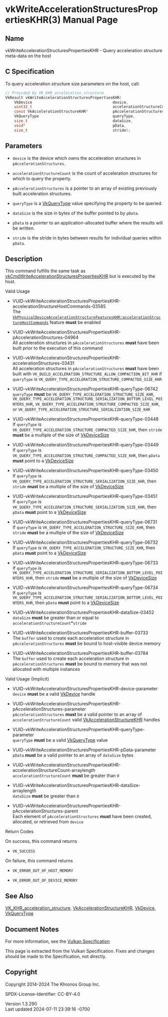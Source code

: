 # vkWriteAccelerationStructuresPropertiesKHR(3) Manual Page

## Name

vkWriteAccelerationStructuresPropertiesKHR - Query acceleration
structure meta-data on the host



## <a href="#_c_specification" class="anchor"></a>C Specification

To query acceleration structure size parameters on the host, call:

``` c
// Provided by VK_KHR_acceleration_structure
VkResult vkWriteAccelerationStructuresPropertiesKHR(
    VkDevice                                    device,
    uint32_t                                    accelerationStructureCount,
    const VkAccelerationStructureKHR*           pAccelerationStructures,
    VkQueryType                                 queryType,
    size_t                                      dataSize,
    void*                                       pData,
    size_t                                      stride);
```

## <a href="#_parameters" class="anchor"></a>Parameters

- `device` is the device which owns the acceleration structures in
  `pAccelerationStructures`.

- `accelerationStructureCount` is the count of acceleration structures
  for which to query the property.

- `pAccelerationStructures` is a pointer to an array of existing
  previously built acceleration structures.

- `queryType` is a [VkQueryType](https://registry.khronos.org/vulkan/specs/1.3-extensions/man/html/VkQueryType.html) value specifying the
  property to be queried.

- `dataSize` is the size in bytes of the buffer pointed to by `pData`.

- `pData` is a pointer to an application-allocated buffer where the
  results will be written.

- `stride` is the stride in bytes between results for individual queries
  within `pData`.

## <a href="#_description" class="anchor"></a>Description

This command fulfills the same task as
[vkCmdWriteAccelerationStructuresPropertiesKHR](https://registry.khronos.org/vulkan/specs/1.3-extensions/man/html/vkCmdWriteAccelerationStructuresPropertiesKHR.html)
but is executed by the host.

Valid Usage

- <a
  href="#VUID-vkWriteAccelerationStructuresPropertiesKHR-accelerationStructureHostCommands-03585"
  id="VUID-vkWriteAccelerationStructuresPropertiesKHR-accelerationStructureHostCommands-03585"></a>
  VUID-vkWriteAccelerationStructuresPropertiesKHR-accelerationStructureHostCommands-03585  
  The <a
  href="https://registry.khronos.org/vulkan/specs/1.3-extensions/html/vkspec.html#features-accelerationStructureHostCommands"
  target="_blank"
  rel="noopener"><code>VkPhysicalDeviceAccelerationStructureFeaturesKHR</code>::<code>accelerationStructureHostCommands</code></a>
  feature **must** be enabled

<!-- -->

- <a
  href="#VUID-vkWriteAccelerationStructuresPropertiesKHR-pAccelerationStructures-04964"
  id="VUID-vkWriteAccelerationStructuresPropertiesKHR-pAccelerationStructures-04964"></a>
  VUID-vkWriteAccelerationStructuresPropertiesKHR-pAccelerationStructures-04964  
  All acceleration structures in `pAccelerationStructures` **must** have
  been built prior to the execution of this command

- <a
  href="#VUID-vkWriteAccelerationStructuresPropertiesKHR-accelerationStructures-03431"
  id="VUID-vkWriteAccelerationStructuresPropertiesKHR-accelerationStructures-03431"></a>
  VUID-vkWriteAccelerationStructuresPropertiesKHR-accelerationStructures-03431  
  All acceleration structures in `pAccelerationStructures` **must** have
  been built with
  `VK_BUILD_ACCELERATION_STRUCTURE_ALLOW_COMPACTION_BIT_KHR` if
  `queryType` is
  `VK_QUERY_TYPE_ACCELERATION_STRUCTURE_COMPACTED_SIZE_KHR`

- <a
  href="#VUID-vkWriteAccelerationStructuresPropertiesKHR-queryType-06742"
  id="VUID-vkWriteAccelerationStructuresPropertiesKHR-queryType-06742"></a>
  VUID-vkWriteAccelerationStructuresPropertiesKHR-queryType-06742  
  `queryType` **must** be
  `VK_QUERY_TYPE_ACCELERATION_STRUCTURE_SIZE_KHR`,
  `VK_QUERY_TYPE_ACCELERATION_STRUCTURE_SERIALIZATION_BOTTOM_LEVEL_POINTERS_KHR`,
  `VK_QUERY_TYPE_ACCELERATION_STRUCTURE_COMPACTED_SIZE_KHR`, or
  `VK_QUERY_TYPE_ACCELERATION_STRUCTURE_SERIALIZATION_SIZE_KHR`

- <a
  href="#VUID-vkWriteAccelerationStructuresPropertiesKHR-queryType-03448"
  id="VUID-vkWriteAccelerationStructuresPropertiesKHR-queryType-03448"></a>
  VUID-vkWriteAccelerationStructuresPropertiesKHR-queryType-03448  
  If `queryType` is
  `VK_QUERY_TYPE_ACCELERATION_STRUCTURE_COMPACTED_SIZE_KHR`, then
  `stride` **must** be a multiple of the size of
  [VkDeviceSize](https://registry.khronos.org/vulkan/specs/1.3-extensions/man/html/VkDeviceSize.html)

- <a
  href="#VUID-vkWriteAccelerationStructuresPropertiesKHR-queryType-03449"
  id="VUID-vkWriteAccelerationStructuresPropertiesKHR-queryType-03449"></a>
  VUID-vkWriteAccelerationStructuresPropertiesKHR-queryType-03449  
  If `queryType` is
  `VK_QUERY_TYPE_ACCELERATION_STRUCTURE_COMPACTED_SIZE_KHR`, then
  `pData` **must** point to a [VkDeviceSize](https://registry.khronos.org/vulkan/specs/1.3-extensions/man/html/VkDeviceSize.html)

- <a
  href="#VUID-vkWriteAccelerationStructuresPropertiesKHR-queryType-03450"
  id="VUID-vkWriteAccelerationStructuresPropertiesKHR-queryType-03450"></a>
  VUID-vkWriteAccelerationStructuresPropertiesKHR-queryType-03450  
  If `queryType` is
  `VK_QUERY_TYPE_ACCELERATION_STRUCTURE_SERIALIZATION_SIZE_KHR`, then
  `stride` **must** be a multiple of the size of
  [VkDeviceSize](https://registry.khronos.org/vulkan/specs/1.3-extensions/man/html/VkDeviceSize.html)

- <a
  href="#VUID-vkWriteAccelerationStructuresPropertiesKHR-queryType-03451"
  id="VUID-vkWriteAccelerationStructuresPropertiesKHR-queryType-03451"></a>
  VUID-vkWriteAccelerationStructuresPropertiesKHR-queryType-03451  
  If `queryType` is
  `VK_QUERY_TYPE_ACCELERATION_STRUCTURE_SERIALIZATION_SIZE_KHR`, then
  `pData` **must** point to a [VkDeviceSize](https://registry.khronos.org/vulkan/specs/1.3-extensions/man/html/VkDeviceSize.html)

- <a
  href="#VUID-vkWriteAccelerationStructuresPropertiesKHR-queryType-06731"
  id="VUID-vkWriteAccelerationStructuresPropertiesKHR-queryType-06731"></a>
  VUID-vkWriteAccelerationStructuresPropertiesKHR-queryType-06731  
  If `queryType` is `VK_QUERY_TYPE_ACCELERATION_STRUCTURE_SIZE_KHR`,
  then `stride` **must** be a multiple of the size of
  [VkDeviceSize](https://registry.khronos.org/vulkan/specs/1.3-extensions/man/html/VkDeviceSize.html)

- <a
  href="#VUID-vkWriteAccelerationStructuresPropertiesKHR-queryType-06732"
  id="VUID-vkWriteAccelerationStructuresPropertiesKHR-queryType-06732"></a>
  VUID-vkWriteAccelerationStructuresPropertiesKHR-queryType-06732  
  If `queryType` is `VK_QUERY_TYPE_ACCELERATION_STRUCTURE_SIZE_KHR`,
  then `pData` **must** point to a [VkDeviceSize](https://registry.khronos.org/vulkan/specs/1.3-extensions/man/html/VkDeviceSize.html)

- <a
  href="#VUID-vkWriteAccelerationStructuresPropertiesKHR-queryType-06733"
  id="VUID-vkWriteAccelerationStructuresPropertiesKHR-queryType-06733"></a>
  VUID-vkWriteAccelerationStructuresPropertiesKHR-queryType-06733  
  If `queryType` is
  `VK_QUERY_TYPE_ACCELERATION_STRUCTURE_SERIALIZATION_BOTTOM_LEVEL_POINTERS_KHR`,
  then `stride` **must** be a multiple of the size of
  [VkDeviceSize](https://registry.khronos.org/vulkan/specs/1.3-extensions/man/html/VkDeviceSize.html)

- <a
  href="#VUID-vkWriteAccelerationStructuresPropertiesKHR-queryType-06734"
  id="VUID-vkWriteAccelerationStructuresPropertiesKHR-queryType-06734"></a>
  VUID-vkWriteAccelerationStructuresPropertiesKHR-queryType-06734  
  If `queryType` is
  `VK_QUERY_TYPE_ACCELERATION_STRUCTURE_SERIALIZATION_BOTTOM_LEVEL_POINTERS_KHR`,
  then `pData` **must** point to a [VkDeviceSize](https://registry.khronos.org/vulkan/specs/1.3-extensions/man/html/VkDeviceSize.html)

- <a
  href="#VUID-vkWriteAccelerationStructuresPropertiesKHR-dataSize-03452"
  id="VUID-vkWriteAccelerationStructuresPropertiesKHR-dataSize-03452"></a>
  VUID-vkWriteAccelerationStructuresPropertiesKHR-dataSize-03452  
  `dataSize` **must** be greater than or equal to
  `accelerationStructureCount`\*`stride`

- <a href="#VUID-vkWriteAccelerationStructuresPropertiesKHR-buffer-03733"
  id="VUID-vkWriteAccelerationStructuresPropertiesKHR-buffer-03733"></a>
  VUID-vkWriteAccelerationStructuresPropertiesKHR-buffer-03733  
  The `buffer` used to create each acceleration structure in
  `pAccelerationStructures` **must** be bound to host-visible device
  memory

- <a href="#VUID-vkWriteAccelerationStructuresPropertiesKHR-buffer-03784"
  id="VUID-vkWriteAccelerationStructuresPropertiesKHR-buffer-03784"></a>
  VUID-vkWriteAccelerationStructuresPropertiesKHR-buffer-03784  
  The `buffer` used to create each acceleration structure in
  `pAccelerationStructures` **must** be bound to memory that was not
  allocated with multiple instances

Valid Usage (Implicit)

- <a
  href="#VUID-vkWriteAccelerationStructuresPropertiesKHR-device-parameter"
  id="VUID-vkWriteAccelerationStructuresPropertiesKHR-device-parameter"></a>
  VUID-vkWriteAccelerationStructuresPropertiesKHR-device-parameter  
  `device` **must** be a valid [VkDevice](https://registry.khronos.org/vulkan/specs/1.3-extensions/man/html/VkDevice.html) handle

- <a
  href="#VUID-vkWriteAccelerationStructuresPropertiesKHR-pAccelerationStructures-parameter"
  id="VUID-vkWriteAccelerationStructuresPropertiesKHR-pAccelerationStructures-parameter"></a>
  VUID-vkWriteAccelerationStructuresPropertiesKHR-pAccelerationStructures-parameter  
  `pAccelerationStructures` **must** be a valid pointer to an array of
  `accelerationStructureCount` valid
  [VkAccelerationStructureKHR](https://registry.khronos.org/vulkan/specs/1.3-extensions/man/html/VkAccelerationStructureKHR.html) handles

- <a
  href="#VUID-vkWriteAccelerationStructuresPropertiesKHR-queryType-parameter"
  id="VUID-vkWriteAccelerationStructuresPropertiesKHR-queryType-parameter"></a>
  VUID-vkWriteAccelerationStructuresPropertiesKHR-queryType-parameter  
  `queryType` **must** be a valid [VkQueryType](https://registry.khronos.org/vulkan/specs/1.3-extensions/man/html/VkQueryType.html) value

- <a
  href="#VUID-vkWriteAccelerationStructuresPropertiesKHR-pData-parameter"
  id="VUID-vkWriteAccelerationStructuresPropertiesKHR-pData-parameter"></a>
  VUID-vkWriteAccelerationStructuresPropertiesKHR-pData-parameter  
  `pData` **must** be a valid pointer to an array of `dataSize` bytes

- <a
  href="#VUID-vkWriteAccelerationStructuresPropertiesKHR-accelerationStructureCount-arraylength"
  id="VUID-vkWriteAccelerationStructuresPropertiesKHR-accelerationStructureCount-arraylength"></a>
  VUID-vkWriteAccelerationStructuresPropertiesKHR-accelerationStructureCount-arraylength  
  `accelerationStructureCount` **must** be greater than `0`

- <a
  href="#VUID-vkWriteAccelerationStructuresPropertiesKHR-dataSize-arraylength"
  id="VUID-vkWriteAccelerationStructuresPropertiesKHR-dataSize-arraylength"></a>
  VUID-vkWriteAccelerationStructuresPropertiesKHR-dataSize-arraylength  
  `dataSize` **must** be greater than `0`

- <a
  href="#VUID-vkWriteAccelerationStructuresPropertiesKHR-pAccelerationStructures-parent"
  id="VUID-vkWriteAccelerationStructuresPropertiesKHR-pAccelerationStructures-parent"></a>
  VUID-vkWriteAccelerationStructuresPropertiesKHR-pAccelerationStructures-parent  
  Each element of `pAccelerationStructures` **must** have been created,
  allocated, or retrieved from `device`

Return Codes

On success, this command returns  
- `VK_SUCCESS`

On failure, this command returns  
- `VK_ERROR_OUT_OF_HOST_MEMORY`

- `VK_ERROR_OUT_OF_DEVICE_MEMORY`

## <a href="#_see_also" class="anchor"></a>See Also

[VK_KHR_acceleration_structure](https://registry.khronos.org/vulkan/specs/1.3-extensions/man/html/VK_KHR_acceleration_structure.html),
[VkAccelerationStructureKHR](https://registry.khronos.org/vulkan/specs/1.3-extensions/man/html/VkAccelerationStructureKHR.html),
[VkDevice](https://registry.khronos.org/vulkan/specs/1.3-extensions/man/html/VkDevice.html), [VkQueryType](https://registry.khronos.org/vulkan/specs/1.3-extensions/man/html/VkQueryType.html)

## <a href="#_document_notes" class="anchor"></a>Document Notes

For more information, see the <a
href="https://registry.khronos.org/vulkan/specs/1.3-extensions/html/vkspec.html#vkWriteAccelerationStructuresPropertiesKHR"
target="_blank" rel="noopener">Vulkan Specification</a>

This page is extracted from the Vulkan Specification. Fixes and changes
should be made to the Specification, not directly.

## <a href="#_copyright" class="anchor"></a>Copyright

Copyright 2014-2024 The Khronos Group Inc.

SPDX-License-Identifier: CC-BY-4.0

Version 1.3.290  
Last updated 2024-07-11 23:39:16 -0700
